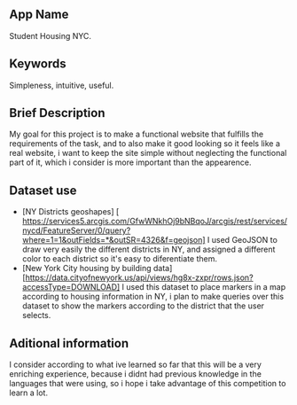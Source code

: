 
## App Name
Student Housing NYC.

## Keywords
Simpleness, intuitive, useful.

## Brief Description
My goal for this project is to make a functional website that fulfills the requirements of the task, and to also make it good looking so it feels like a real website, i want to keep the site simple without neglecting the functional part of it, which i consider is more important than the appearence.

## Dataset use
* [NY Districts geoshapes] [ https://services5.arcgis.com/GfwWNkhOj9bNBqoJ/arcgis/rest/services/nycd/FeatureServer/0/query?where=1=1&outFields=*&outSR=4326&f=geojson] I used GeoJSON to draw very easily the different districts in NY, and assigned a different color to each district so it's easy to diferentiate them.
*  [New York City housing by building data] [https://data.cityofnewyork.us/api/views/hg8x-zxpr/rows.json?accessType=DOWNLOAD] I used this dataset to place markers in a map according to housing information in NY, i plan to make queries over this dataset to show the markers according to the district that the user selects.

## Aditional information
I consider according to what ive learned so far that this will be a very enriching experience, because i didnt had previous knowledge in the languages that were using, so i hope i take advantage of this competition to learn a lot.
